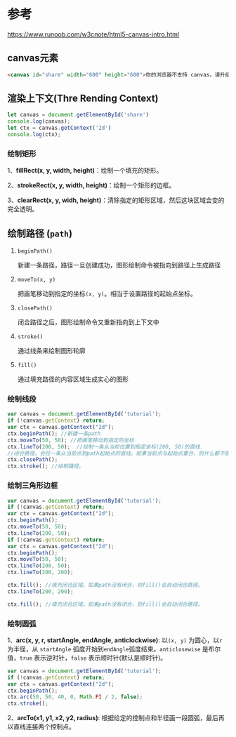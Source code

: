 # 参考

https://www.runoob.com/w3cnote/html5-canvas-intro.html

## canvas元素

```html
<canvas id="share" width="600" height="600">你的浏览器不支持 canvas，请升级你的浏览器。</canvas>
```

##  渲染上下文(Thre Rending Context)

```js
let canvas = document.getElementById('share')
console.log(canvas);
let ctx = canvas.getContext('2d')
console.log(ctx);
```

### 绘制矩形

1、**fillRect(x, y, width, height)**：绘制一个填充的矩形。

2、**strokeRect(x, y, width, height)**：绘制一个矩形的边框。

3、**clearRect(x, y, widh, height)**：清除指定的矩形区域，然后这块区域会变的完全透明。

## 绘制路径 (`path`)

1. `beginPath()`

   新建一条路径，路径一旦创建成功，图形绘制命令被指向到路径上生成路径

2. `moveTo(x, y)`

   把画笔移动到指定的坐标`(x, y)`。相当于设置路径的起始点坐标。

3. `closePath()`

   闭合路径之后，图形绘制命令又重新指向到上下文中

4. `stroke()`

   通过线条来绘制图形轮廓

5. `fill()`

   通过填充路径的内容区域生成实心的图形

### 绘制线段

```js
var canvas = document.getElementById('tutorial');
if (!canvas.getContext) return;
var ctx = canvas.getContext("2d");
ctx.beginPath(); //新建一条path
ctx.moveTo(50, 50); //把画笔移动到指定的坐标
ctx.lineTo(200, 50);  //绘制一条从当前位置到指定坐标(200, 50)的直线.
//闭合路径。会拉一条从当前点到path起始点的直线。如果当前点与起始点重合，则什么都不做
ctx.closePath();
ctx.stroke(); //绘制路径。
```

### 绘制三角形边框

```js
var canvas = document.getElementById('tutorial');
if (!canvas.getContext) return;
var ctx = canvas.getContext("2d");
ctx.beginPath();
ctx.moveTo(50, 50);
ctx.lineTo(200, 50);
if (!canvas.getContext) return;
var ctx = canvas.getContext("2d");
ctx.beginPath();
ctx.moveTo(50, 50);
ctx.lineTo(200, 50);
ctx.lineTo(200, 200);

ctx.fill(); //填充闭合区域。如果path没有闭合，则fill()会自动闭合路径。
ctx.lineTo(200, 200);

ctx.fill(); //填充闭合区域。如果path没有闭合，则fill()会自动闭合路径。
```

### 绘制圆弧

1、**arc(x, y, r, startAngle, endAngle, anticlockwise)**: 以`(x, y)` 为圆心，以`r` 为半径，从 `startAngle` 弧度开始到`endAngle`弧度结束。`anticlosewise` 是布尔值，`true` 表示逆时针，`false` 表示顺时针(默认是顺时针)。

```js
var canvas = document.getElementById('tutorial');
if (!canvas.getContext) return;
var ctx = canvas.getContext("2d");
ctx.beginPath();
ctx.arc(50, 50, 40, 0, Math.PI / 2, false);
ctx.stroke();
```

2、**arcTo(x1, y1, x2, y2, radius)**: 根据给定的控制点和半径画一段圆弧，最后再以直线连接两个控制点。